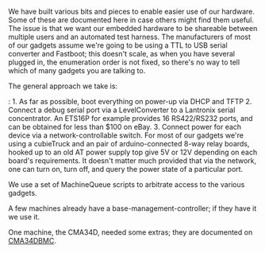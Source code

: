 We have built various bits and pieces to enable easier use of our
hardware. Some of these are documented here in case others might find
them useful. The issue is that we want our embedded hardware to be
shareable between multiple users and an automated test harness. The
manufacturers of most of our gadgets assume we're going to be using a
TTL to USB serial converter and Fastboot; this doesn't scale, as when
you have several plugged in, the enumeration order is not fixed, so
there's no way to tell which of many gadgets you are talking to.

The general approach we take is:

:   1.  As far as possible, boot everything on power-up via DHCP and
        TFTP
    2.  Connect a debug serial port via a LevelConverter to a Lantronix
        serial concentrator. An ETS16P for example provides 16
        RS422/RS232 ports, and can be obtained for less than $100
        on eBay.
    3.  Connect power for each device via a network-controllable switch.
        For most of our gadgets we're using a cubieTruck and an pair of
        arduino-connected 8-way relay boards, hooked up to an old AT
        power supply top give 5V or 12V depending on each
        board's requirements. It doesn't matter much provided that via
        the network, one can turn on, turn off, and query the power
        state of a particular port.

We use a set of MachineQueue scripts to arbitrate access to the various
gadgets.

A few machines already have a base-management-controller; if they have
it we use it.

One machine, the CMA34D, needed some extras; they are documented on
[CMA34DBMC](../CMA34DBMC).
